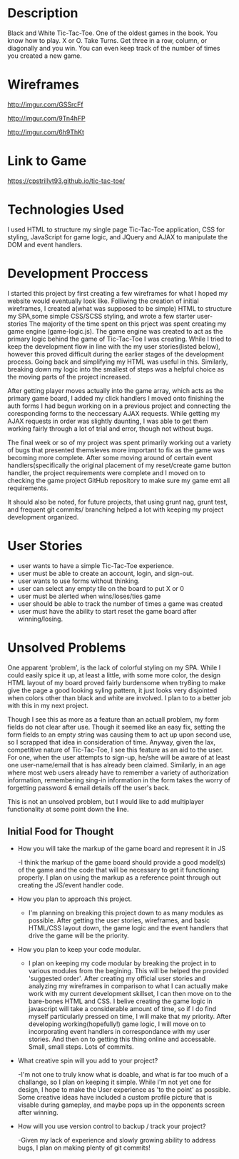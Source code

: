 # Description

Black and White Tic-Tac-Toe. One of the oldest games in the book. You know how to play. X or O. Take Turns. Get three in a row, column, or diagonally and you win. You can even keep track of the number of times you created a new game.

# Wireframes

http://imgur.com/GSSrcFf

http://imgur.com/9Tn4hFP

http://imgur.com/6h9ThKt

# Link to Game

https://cpstrillvt93.github.io/tic-tac-toe/

# Technologies Used

I used HTML to structure my single page Tic-Tac-Toe application, CSS for styling, JavaScript for game logic, and JQuery and AJAX to manipulate the DOM and event handlers.

# Development Proccess

  I started this project by first creating a few wireframes for what I hoped my website would eventually look like. Folliwing the creation of initial wireframes, I created a(what was supposed to be simple) HTML to structure my SPA,some simple CSS/SCSS styling, and wrote a few starter user-stories The majority of the time spent on this prject was spent creating my game engine (game-logic.js). The game engine was created to act as the primary logic behind the game of Tic-Tac-Toe I was creating. While I tried to keep the development flow in line with the my user stories(listed below), however this proved difficult during the earlier stages of the development process. Going back and simplifying my HTML was useful in this. Similarly, breaking down my logic into the smallest of steps was a helpful choice as the moving parts of the project increased.

  After getting player moves actually into the game array, which acts as the primary game board, I added my click handlers I moved onto finishing the auth forms I had begun working on in a previous project and connecting the coresponding forms to the neccessary AJAX requests. While getting my AJAX requests in order was slightly daunting, I was able to get them working fairly through a lot of trial and error, though not without bugs.

  The final week or so of my project was spent primarily working out a variety of bugs that presented themsleves more important to fix as the game was becoming more complete. After some moving around of certain event handlers(specifically the original placement of my reset/create game button handler, the project requirements were complete and I moved on to checking the game project GitHub repository  to make sure my game emt all requirements.

  It should also be noted, for future projects, that using grunt nag, grunt test, and frequent git commits/ branching helped a lot with keeping my project development organized.

# User Stories

- user wants to have a simple Tic-Tac-Toe experience.
- user must be able to create an account, login, and sign-out.
- user wants to use forms without thinking.
- user can select any empty tile on the board to put X or 0
- user must be alerted when wins/loses/ties game
- user should be able to track the number of times a game was created
- user must have the ability to start reset the game board after winning/losing.

# Unsolved Problems

  One apparent 'problem', is the lack of colorful styling on my SPA. While I could easily spice it up, at least a little, with some more color, the design HTML layout of my board proved fairly burdensome when try8ing to make give the page a good looking syling pattern, it just looks very disjointed when colors other than black and white are involved. I plan to to a better job with this in my next project.

  Though I see this as more as a feature than an actuall problem, my form fields do not clear after use. Though it seemed like an easy fix, setting the form fields to an empty string was causing them to act up upon second use, so I scrapped that idea in consideration of time. Anyway, given the lax, competitive nature of Tic-Tac-Toe, I see this feature as an aid to the user. For one, when the user attempts to sign-up, he/she will be aware of at least one user-name/email that is has already been claimed. Similarly, in an age where most web users already have to remember a variety of authorization information, remembering sing-in information in the form takes the worry of forgetting password & email details off the user's back.

  This is not an unsolved problem, but I would like to add multiplayer functionality at some point down the line.

## Initial Food for Thought

-   How you will take the markup of the game board and represent it in JS

    -I think the markup of the game board should provide a good model(s) of the game and the code that will be necessary to get it functioning properly. I plan on using the markup as a reference point through out creating the JS/event handler code.

-   How you plan to approach this project.

    - I'm planning on breaking this project down to as many modules as possible. After getting the user stories, wireframes, and basic HTML/CSS layout down, the game logic and the event handlers that drive the game  will be the priority.

-   How you plan to keep your code modular.

    - I plan on keeping my code modular by breaking the project in to various modules from the begining. This will be helped the provided 'suggested order'. After creating my official user stories and analyzing my wireframes in comparison to what I can actually make work with my current development skillset, I can then move on to the bare-bones HTML and CSS. I belive creating the game logic in javascript will take a considerable amount of time, so if I do find myself particularly pressed on time, I will make that my priority. After developing working(hopefully!) game logic, I will move on to incorporating event handlers in correspondance with my user stories. And then on to getting this thing online and accessable. Small, small steps. Lots of commits.

-   What creative spin will you add to your project?

    -I'm not one to truly know what is doable, and what is far too much of a challange, so I plan on keeping it simple. While I'm not yet one for design, I hope to make the User experience as 'to the point' as possible. Some creative ideas have included a custom profile picture that is visable during gameplay, and maybe pops up in the opponents screen after winning.

-   How will you use version control to backup / track your project?

    -Given my lack of experience and slowly growing ability to address bugs, I plan on making plenty of git commits!
